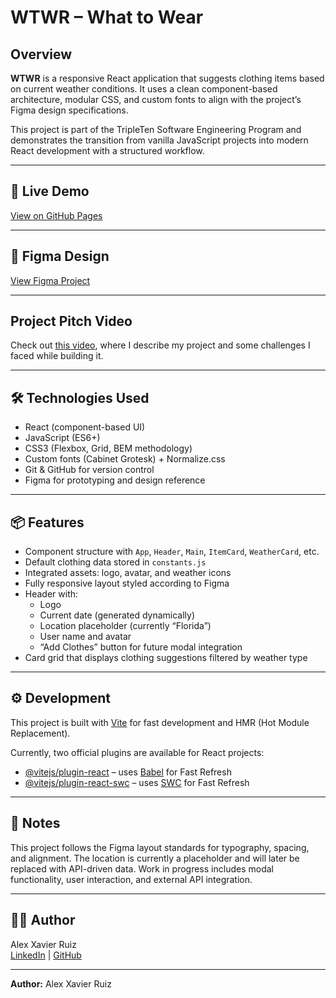 # WTWR – What to Wear

## Overview

**WTWR** is a responsive React application that suggests clothing items based on current weather conditions. It uses a clean component-based architecture, modular CSS, and custom fonts to align with the project’s Figma design specifications.

This project is part of the TripleTen Software Engineering Program and demonstrates the transition from vanilla JavaScript projects into modern React development with a structured workflow.

---

## 🔗 Live Demo

[View on GitHub Pages](https://alexxavierruiz571.github.io/se_project_react/)

---

## 🎨 Figma Design

[View Figma Project](https://www.figma.com/design/F03bTb81Pw8IDPj5Y9rc5i/Sprint-10-Project--WTWR?node-id=311-1291&t=ZJpZhkEYVYDauILV-0)

---

## Project Pitch Video

Check out [this video](ADD_LINK_HERE), where I describe my
project and some challenges I faced while building it.

---

## 🛠️ Technologies Used

- React (component-based UI)
- JavaScript (ES6+)
- CSS3 (Flexbox, Grid, BEM methodology)
- Custom fonts (Cabinet Grotesk) + Normalize.css
- Git & GitHub for version control
- Figma for prototyping and design reference

---

## 📦 Features

- Component structure with `App`, `Header`, `Main`, `ItemCard`, `WeatherCard`, etc.
- Default clothing data stored in `constants.js`
- Integrated assets: logo, avatar, and weather icons
- Fully responsive layout styled according to Figma
- Header with:
  - Logo
  - Current date (generated dynamically)
  - Location placeholder (currently “Florida”)
  - User name and avatar
  - “Add Clothes” button for future modal integration
- Card grid that displays clothing suggestions filtered by weather type

---

## ⚙️ Development

This project is built with [Vite](https://vitejs.dev/) for fast development and HMR (Hot Module Replacement).

Currently, two official plugins are available for React projects:

- [@vitejs/plugin-react](https://github.com/vitejs/vite-plugin-react) – uses [Babel](https://babeljs.io/) for Fast Refresh
- [@vitejs/plugin-react-swc](https://github.com/vitejs/vite-plugin-react-swc) – uses [SWC](https://swc.rs/) for Fast Refresh

---

## 🧠 Notes

This project follows the Figma layout standards for typography, spacing, and alignment. The location is currently a placeholder and will later be replaced with API-driven data. Work in progress includes modal functionality, user interaction, and external API integration.

---

## 👨‍💻 Author

Alex Xavier Ruiz  
[LinkedIn](https://www.linkedin.com/in/alex-xavier-ruiz-291a29373) | [GitHub](https://github.com/AlexXavierRuiz571)

---

**Author:** Alex Xavier Ruiz
